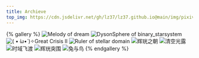 ```yaml
---
title: Archieve
top_img: https://cdn.jsdelivr.net/gh/lz37/lz37.github.io@main/img/pixiv/29535589_74215883_p0_Archive%20%20里个人存档处_Melody%20of%20dream.jpg
---
```


{% gallery %}
![Melody of dream](https://cdn.jsdelivr.net/gh/lz37/lz37.github.io@main/img/pixiv/29535589_74215883_p0_Archive%20%20里个人存档处_Melody%20of%20dream.jpg)
![DysonSphere of binary_starsystem](https://cdn.jsdelivr.net/gh/lz37/lz37.github.io@main/img/pixiv/29535589_70310588_p0_Archive%20%20里个人存档处_DysonSphere%20of%20binary_starsystem.jpg)
![( • ̀ω•́ )✧Great Crisis II](https://cdn.jsdelivr.net/gh/lz37/lz37.github.io@main/img/pixiv/29535589_72608843_p0_Archive%20%20里个人存档处_%28%20%E2%80%A2%20%CC%80%CF%89%E2%80%A2%CC%81%20%29✧Great%20Crisis%20II.jpg)
![Ruler of stellar domain](https://cdn.jsdelivr.net/gh/lz37/lz37.github.io@main/img/pixiv/29535589_73139361_p2_Archive%20%20里个人存档处_Ruler%20of%20stellar%20domain.jpg)
![辉珖之朝](https://cdn.jsdelivr.net/gh/lz37/lz37.github.io@main/img/pixiv/29535589_76842811_p0_Archive%20%20里个人存档处_辉珖之朝.jpg)
![清空光露](https://cdn.jsdelivr.net/gh/lz37/lz37.github.io@main/img/pixiv/29535589_78228344_p0_Archive%20%20里个人存档处_清空光露.jpg)
![时域飞渡](https://cdn.jsdelivr.net/gh/lz37/lz37.github.io@main/img/pixiv/29535589_81095956_p0_Archive%20%20里个人存档处_时域飞渡／Crossing%20the%20stellar%20domain.jpg)
![辉珖突围](https://cdn.jsdelivr.net/gh/lz37/lz37.github.io@main/img/pixiv/29535589_84295672_p0_Archive%20%20里个人存档处_辉珖突围.jpg)
![兔与鸟](https://cdn.jsdelivr.net/gh/lz37/lz37.github.io@main/img/pixiv/29535589_87376088_p0_Archive%20%20里个人存档处_兔与鸟.jpg)
{% endgallery %}
